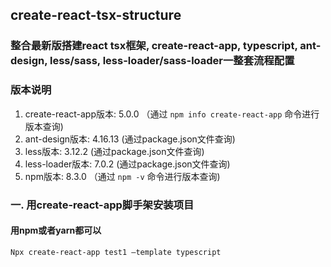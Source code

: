 ## create-react-tsx-structure
### 整合最新版搭建react tsx框架, create-react-app, typescript, ant-design, less/sass, less-loader/sass-loader一整套流程配置

### 版本说明
1. create-react-app版本: 5.0.0 （通过 ```npm info create-react-app``` 命令进行版本查询)
2. ant-design版本: 4.16.13 (通过package.json文件查询)
3. less版本: 3.12.2 (通过package.json文件查询)
4. less-loader版本: 7.0.2 (通过package.json文件查询)
5. npm版本: 8.3.0 （通过 ```npm -v``` 命令进行版本查询)

### 一. 用create-react-app脚手架安装项目

#### 用npm或者yarn都可以
```Npx create-react-app test1 —template typescript```

